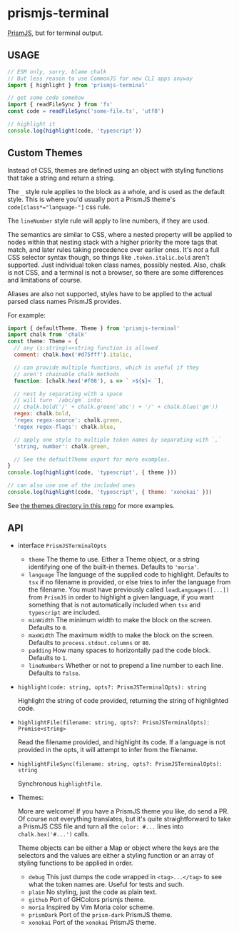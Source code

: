 # prismjs-terminal

[PrismJS](https://prismjs.com), but for terminal output.

## USAGE

```js
// ESM only, sorry, blame chalk
// But less reason to use CommonJS for new CLI apps anyway
import { highlight } from 'prismjs-terminal'

// get some code somehow
import { readFileSync } from 'fs'
const code = readFileSync('some-file.ts', 'utf8')

// highlight it
console.log(highlight(code, 'typescript'))
```

## Custom Themes

Instead of CSS, themes are defined using an object with
styling functions that take a string and return a string.

The `_` style rule applies to the block as a whole, and is used
as the default style. This is where you'd usually port a PrismJS
theme's `code[class*="language-"]` css rule.

The `lineNumber` style rule will apply to line numbers, if they
are used.

The semantics are similar to CSS, where a nested property will be
applied to nodes within that nesting stack with a higher
priority the more tags that match, and later rules taking
precedence over earlier ones. It's _not_ a full CSS selector
syntax though, so things like `.token.italic.bold` aren't
supported. Just individual token class names, possibly nested.
Also, chalk is not CSS, and a terminal is not a browser, so
there are some differences and limitations of course.

Aliases are also not supported, styles have to be applied to the
actual parsed class names PrismJS provides.

For example:

```js
import { defaultTheme, Theme } from 'prismjs-terminal'
import chalk from 'chalk'
const theme: Theme = {
  // any (s:string)=>string function is allowed
  comment: chalk.hex('#d75fff').italic,

  // can provide multiple functions, which is useful if they
  // aren't chainable chalk methods
  function: [chalk.hex('#f08'), s => ` >${s}< `],

  // nest by separating with a space
  // will turn `/abc/gm` into:
  // chalk.bold('/' + chalk.green('abc') + '/' + chalk.blue('gm'))
  regex: chalk.bold,
  'regex regex-source': chalk.green,
  'regex regex-flags': chalk.blue,

  // apply one style to multiple token names by separating with `,`
  'string, number': chalk.green,

  // See the defaultTheme export for more examples.
}
console.log(highlight(code, 'typescript', { theme }))

// can also use one of the included ones
console.log(highlight(code, 'typescript', { theme: 'xonokai' }))
```

See [the themes directory in this repo](./themes) for more
examples.

## API

- interface `PrismJSTerminalOpts`

  - `theme` The theme to use. Either a Theme object, or a
    string identifying one of the built-in themes. Defaults to
    `'moria'`.
  - `language` The language of the supplied code to highlight.
    Defaults to `tsx` if no filename is provided, or else
    tries to infer the language from the filename. You must
    have previously called `loadLanguages([...])` from
    `PrismJS` in order to highlight a given language, if you
    want something that is not automatically included when
    `tsx` and `typescript` are included.
  - `minWidth` The minimum width to make the block on the
    screen. Defaults to `0`.
  - `maxWidth` The maximum width to make the block on the
    screen. Defaults to `process.stdout.columns` or `80`.
  - `padding` How many spaces to horizontally pad the code
    block. Defaults to `1`.
  - `lineNumbers` Whether or not to prepend a line number to each
    line. Defaults to `false`.

- `highlight(code: string, opts?: PrismJSTerminalOpts): string`

  Highlight the string of code provided, returning the string of
  highlighted code.

- `highlightFile(filename: string, opts?: PrismJSTerminalOpts): Promise<string>`

  Read the filename provided, and highlight its code. If a
  language is not provided in the opts, it will attempt to infer
  from the filename.

- `highlightFileSync(filename: string, opts?: PrismJSTerminalOpts): string`

  Synchronous `highlightFile`.

- Themes:

  More are welcome! If you have a PrismJS theme you like, do
  send a PR. Of course not everything translates, but it's quite
  straightforward to take a PrismJS CSS file and turn all the
  `color: #...` lines into `chalk.hex('#...')` calls.

  Theme objects can be either a Map or object where the keys are
  the selectors and the values are either a styling function or
  an array of styling functions to be applied in order.

  - `debug` This just dumps the code wrapped in `<tag>...</tag>`
    to see what the token names are. Useful for tests and such.
  - `plain` No styling, just the code as plain text.
  - `github` Port of GHColors prismjs theme.
  - `moria` Inspired by Vim Moria color scheme.
  - `prismDark` Port of the `prism-dark` PrismJS theme.
  - `xonokai` Port of the `xonokai` PrismJS theme.
